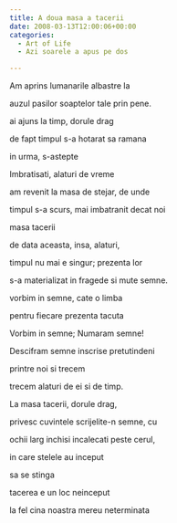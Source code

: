 ```yaml
---
title: A doua masa a tacerii
date: 2008-03-13T12:00:06+00:00
categories:
  - Art of Life
  - Azi soarele a apus pe dos

---
```

Am aprins lumanarile albastre la
  
auzul pasilor soaptelor tale prin pene.
  
ai ajuns la timp, dorule drag
  
de fapt timpul s-a hotarat sa ramana
  
in urma, s-astepte

Imbratisati, alaturi de vreme
  
am revenit la masa de stejar, de unde
  
timpul s-a scurs, mai imbatranit decat noi
  
masa tacerii<!--more-->


  
de data aceasta, insa, alaturi,
  
timpul nu mai e singur; prezenta lor
  
s-a materializat in fragede si mute semne.

vorbim in semne, cate o limba
  
pentru fiecare prezenta tacuta
  
Vorbim in semne; Numaram semne!
  
Descifram semne inscrise pretutindeni
  
printre noi si trecem
  
trecem alaturi de ei si de timp.

La masa tacerii, dorule drag,
  
privesc cuvintele scrijelite-n semne, cu
  
ochii larg inchisi incalecati peste cerul,
  
in care stelele au inceput
  
sa se stinga

tacerea e un loc neinceput
  
la fel cina noastra mereu neterminata
